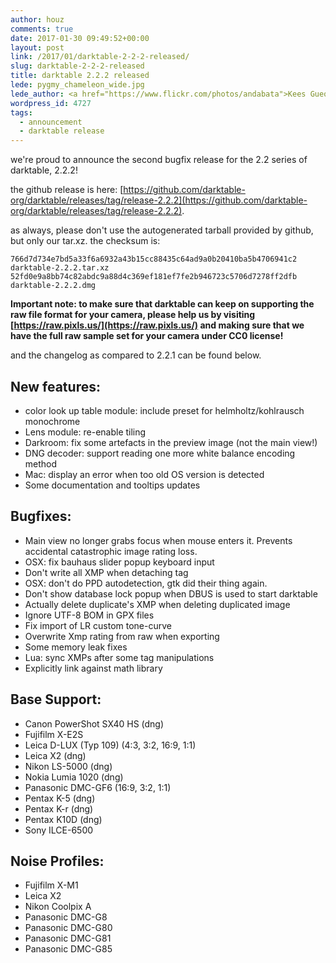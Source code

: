 ```yaml
---
author: houz
comments: true
date: 2017-01-30 09:49:52+00:00
layout: post
link: /2017/01/darktable-2-2-2-released/
slug: darktable-2-2-2-released
title: darktable 2.2.2 released
lede: pygmy_chameleon_wide.jpg
lede_author: <a href="https://www.flickr.com/photos/andabata">Kees Guequierre</a>
wordpress_id: 4727
tags:
  - announcement
  - darktable release
---
```

we're proud to announce the second bugfix release for the 2.2 series of darktable, 2.2.2!

the github release is here: [https://github.com/darktable-org/darktable/releases/tag/release-2.2.2](https://github.com/darktable-org/darktable/releases/tag/release-2.2.2).

as always, please don't use the autogenerated tarball provided by github, but only our tar.xz. the checksum is:

    766d7d734e7bd5a33f6a6932a43b15cc88435c64ad9a0b20410ba5b4706941c2 darktable-2.2.2.tar.xz
    52fd0e9a8bb74c82abdc9a88d4c369ef181ef7fe2b946723c5706d7278ff2dfb darktable-2.2.2.dmg

**Important note: to make sure that darktable can keep on supporting the raw file format for your camera, please help us by visiting [https://raw.pixls.us/](https://raw.pixls.us/) and making sure that we have the full raw sample set for your camera under CC0 license!**

and the changelog as compared to 2.2.1 can be found below.

## New features:

* color look up table module: include preset for helmholtz/kohlrausch monochrome
* Lens module: re-enable tiling
* Darkroom: fix some artefacts in the preview image (not the main view!)
* DNG decoder: support reading one more white balance encoding method
* Mac: display an error when too old OS version is detected
* Some documentation and tooltips updates

## Bugfixes:

* Main view no longer grabs focus when mouse enters it. Prevents accidental catastrophic image rating loss.
* OSX: fix bauhaus slider popup keyboard input
* Don't write all XMP when detaching tag
* OSX: don't do PPD autodetection, gtk did their thing again.
* Don't show database lock popup when DBUS is used to start darktable
* Actually delete duplicate's XMP when deleting duplicated image
* Ignore UTF-8 BOM in GPX files
* Fix import of LR custom tone-curve
* Overwrite Xmp rating from raw when exporting
* Some memory leak fixes
* Lua: sync XMPs after some tag manipulations
* Explicitly link against math library

## Base Support:

* Canon PowerShot SX40 HS (dng)
* Fujifilm X-E2S
* Leica D-LUX (Typ 109) (4:3, 3:2, 16:9, 1:1)
* Leica X2 (dng)
* Nikon LS-5000 (dng)
* Nokia Lumia 1020 (dng)
* Panasonic DMC-GF6 (16:9, 3:2, 1:1)
* Pentax K-5 (dng)
* Pentax K-r (dng)
* Pentax K10D (dng)
* Sony ILCE-6500

## Noise Profiles:

* Fujifilm X-M1
* Leica X2
* Nikon Coolpix A
* Panasonic DMC-G8
* Panasonic DMC-G80
* Panasonic DMC-G81
* Panasonic DMC-G85
